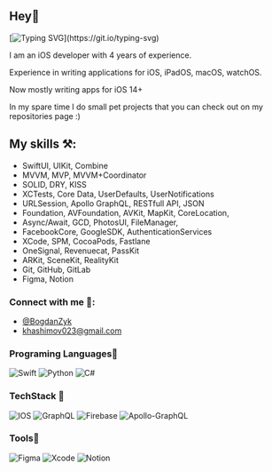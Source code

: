 ## Hey👋
[![Typing SVG](https://readme-typing-svg.herokuapp.com?font=Fira+Code&size=23&pause=1000&color=F7A73A&height=40&lines=Welcome+to+my+gitHub+page!)](https://git.io/typing-svg)


I am an iOS developer with 4 years of experience.

Experience in writing applications for iOS, iPadOS, macOS, watchOS.

Now mostly writing apps for iOS 14+

In my spare time I do small pet projects that you can check out on my repositories page :)

## My skills ⚒️:

- SwiftUI, UIKit, Combine
- MVVM, MVP, MVVM+Coordinator
- SOLID, DRY, KISS
- XCTests, Core Data, UserDefaults, UserNotifications
- URLSession, Apollo GraphQL, RESTfull API, JSON
- Foundation, AVFoundation, AVKit, MapKit, CoreLocation, 
- Async/Await, GCD, PhotosUI, FileManager, 
- FacebookCore, GoogleSDK, AuthenticationServices
- XCode, SPM, CocoaPods, Fastlane
- OneSignal, Revenuecat, PassKit
- ARKit, SceneKit, RealityKit
- Git, GitHub, GitLab
- Figma, Notion


### Connect with me 📱:
- [@BogdanZyk](https://telegram.me/khoshimov23)
- khashimov023@gmail.com


### Programing Languages👾

![Swift](https://img.shields.io/badge/Swift-FA7343?style=for-the-badge&logo=swift&logoColor=white)
![Python](https://img.shields.io/badge/Python-14354C?style=for-the-badge&logo=python&logoColor=white)
![C#](https://img.shields.io/badge/C%23-239120?style=for-the-badge&logo=c-sharp&logoColor=white)


### TechStack 👾
![IOS](https://img.shields.io/badge/iOS-000000?style=for-the-badge&logo=ios&logoColor=white)
![GraphQL](https://img.shields.io/badge/-GraphQL-E10098?style=for-the-badge&logo=graphql&logoColor=white)
![Firebase](https://img.shields.io/badge/Firebase-039BE5?style=for-the-badge&logo=Firebase&logoColor=white)
![Apollo-GraphQL](https://img.shields.io/badge/-ApolloGraphQL-311C87?style=for-the-badge&logo=apollo-graphql)


### Tools👾
![Figma](https://img.shields.io/badge/figma-%23F24E1E.svg?style=for-the-badge&logo=figma&logoColor=white)
![Xcode](https://img.shields.io/badge/Xcode-007ACC?style=for-the-badge&logo=Xcode&logoColor=white)
![Notion](https://img.shields.io/badge/Notion-%23000000.svg?style=for-the-badge&logo=notion&logoColor=white)
